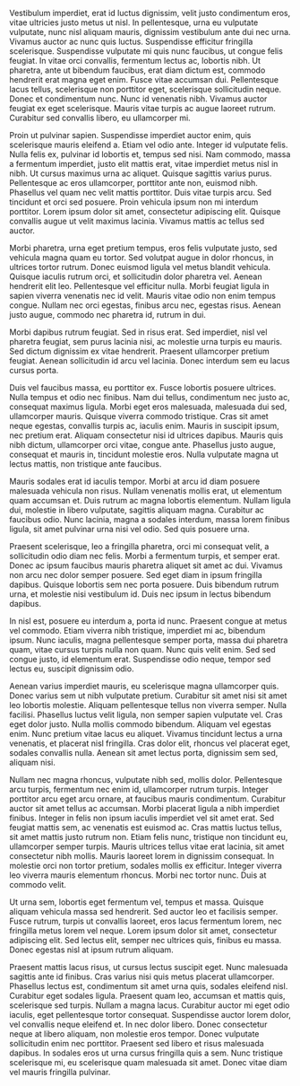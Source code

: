 Vestibulum imperdiet, erat id luctus dignissim, velit justo condimentum eros, vitae ultricies justo metus ut nisl. In pellentesque, urna eu vulputate vulputate, nunc nisl aliquam mauris, dignissim vestibulum ante dui nec urna. Vivamus auctor ac nunc quis luctus. Suspendisse efficitur fringilla scelerisque. Suspendisse vulputate mi quis nunc faucibus, ut congue felis feugiat. In vitae orci convallis, fermentum lectus ac, lobortis nibh. Ut pharetra, ante ut bibendum faucibus, erat diam dictum est, commodo hendrerit erat magna eget enim. Fusce vitae accumsan dui. Pellentesque lacus tellus, scelerisque non porttitor eget, scelerisque sollicitudin neque. Donec et condimentum nunc. Nunc id venenatis nibh. Vivamus auctor feugiat ex eget scelerisque. Mauris vitae turpis ac augue laoreet rutrum. Curabitur sed convallis libero, eu ullamcorper mi.

Proin ut pulvinar sapien. Suspendisse imperdiet auctor enim, quis scelerisque mauris eleifend a. Etiam vel odio ante. Integer id vulputate felis. Nulla felis ex, pulvinar id lobortis et, tempus sed nisi. Nam commodo, massa a fermentum imperdiet, justo elit mattis erat, vitae imperdiet metus nisl in nibh. Ut cursus maximus urna ac aliquet. Quisque sagittis varius purus. Pellentesque ac eros ullamcorper, porttitor ante non, euismod nibh. Phasellus vel quam nec velit mattis porttitor. Duis vitae turpis arcu. Sed tincidunt et orci sed posuere. Proin vehicula ipsum non mi interdum porttitor. Lorem ipsum dolor sit amet, consectetur adipiscing elit. Quisque convallis augue ut velit maximus lacinia. Vivamus mattis ac tellus sed auctor.

Morbi pharetra, urna eget pretium tempus, eros felis vulputate justo, sed vehicula magna quam eu tortor. Sed volutpat augue in dolor rhoncus, in ultrices tortor rutrum. Donec euismod ligula vel metus blandit vehicula. Quisque iaculis rutrum orci, et sollicitudin dolor pharetra vel. Aenean hendrerit elit leo. Pellentesque vel efficitur nulla. Morbi feugiat ligula in sapien viverra venenatis nec id velit. Mauris vitae odio non enim tempus congue. Nullam nec orci egestas, finibus arcu nec, egestas risus. Aenean justo augue, commodo nec pharetra id, rutrum in dui.

Morbi dapibus rutrum feugiat. Sed in risus erat. Sed imperdiet, nisl vel pharetra feugiat, sem purus lacinia nisi, ac molestie urna turpis eu mauris. Sed dictum dignissim ex vitae hendrerit. Praesent ullamcorper pretium feugiat. Aenean sollicitudin id arcu vel lacinia. Donec interdum sem eu lacus cursus porta.

Duis vel faucibus massa, eu porttitor ex. Fusce lobortis posuere ultrices. Nulla tempus et odio nec finibus. Nam dui tellus, condimentum nec justo ac, consequat maximus ligula. Morbi eget eros malesuada, malesuada dui sed, ullamcorper mauris. Quisque viverra commodo tristique. Cras sit amet neque egestas, convallis turpis ac, iaculis enim. Mauris in suscipit ipsum, nec pretium erat. Aliquam consectetur nisi id ultrices dapibus. Mauris quis nibh dictum, ullamcorper orci vitae, congue ante. Phasellus justo augue, consequat et mauris in, tincidunt molestie eros. Nulla vulputate magna ut lectus mattis, non tristique ante faucibus.

Mauris sodales erat id iaculis tempor. Morbi at arcu id diam posuere malesuada vehicula non risus. Nullam venenatis mollis erat, ut elementum quam accumsan et. Duis rutrum ac magna lobortis elementum. Nullam ligula dui, molestie in libero vulputate, sagittis aliquam magna. Curabitur ac faucibus odio. Nunc lacinia, magna a sodales interdum, massa lorem finibus ligula, sit amet pulvinar urna nisi vel odio. Sed quis posuere urna.

Praesent scelerisque, leo a fringilla pharetra, orci mi consequat velit, a sollicitudin odio diam nec felis. Morbi a fermentum turpis, et semper erat. Donec ac ipsum faucibus mauris pharetra aliquet sit amet ac dui. Vivamus non arcu nec dolor semper posuere. Sed eget diam in ipsum fringilla dapibus. Quisque lobortis sem nec porta posuere. Duis bibendum rutrum urna, et molestie nisi vestibulum id. Duis nec ipsum in lectus bibendum dapibus.

In nisl est, posuere eu interdum a, porta id nunc. Praesent congue at metus vel commodo. Etiam viverra nibh tristique, imperdiet mi ac, bibendum ipsum. Nunc iaculis, magna pellentesque semper porta, massa dui pharetra quam, vitae cursus turpis nulla non quam. Nunc quis velit enim. Sed sed congue justo, id elementum erat. Suspendisse odio neque, tempor sed lectus eu, suscipit dignissim odio.

Aenean varius imperdiet mauris, eu scelerisque magna ullamcorper quis. Donec varius sem ut nibh vulputate pretium. Curabitur sit amet nisi sit amet leo lobortis molestie. Aliquam pellentesque tellus non viverra semper. Nulla facilisi. Phasellus luctus velit ligula, non semper sapien vulputate vel. Cras eget dolor justo. Nulla mollis commodo bibendum. Aliquam vel egestas enim. Nunc pretium vitae lacus eu aliquet. Vivamus tincidunt lectus a urna venenatis, et placerat nisl fringilla. Cras dolor elit, rhoncus vel placerat eget, sodales convallis nulla. Aenean sit amet lectus porta, dignissim sem sed, aliquam nisi.

Nullam nec magna rhoncus, vulputate nibh sed, mollis dolor. Pellentesque arcu turpis, fermentum nec enim id, ullamcorper rutrum turpis. Integer porttitor arcu eget arcu ornare, at faucibus mauris condimentum. Curabitur auctor sit amet tellus ac accumsan. Morbi placerat ligula a nibh imperdiet finibus. Integer in felis non ipsum iaculis imperdiet vel sit amet erat. Sed feugiat mattis sem, ac venenatis est euismod ac. Cras mattis luctus tellus, sit amet mattis justo rutrum non. Etiam felis nunc, tristique non tincidunt eu, ullamcorper semper turpis. Mauris ultrices tellus vitae erat lacinia, sit amet consectetur nibh mollis. Mauris laoreet lorem in dignissim consequat. In molestie orci non tortor pretium, sodales mollis ex efficitur. Integer viverra leo viverra mauris elementum rhoncus. Morbi nec tortor nunc. Duis at commodo velit.

Ut urna sem, lobortis eget fermentum vel, tempus et massa. Quisque aliquam vehicula massa sed hendrerit. Sed auctor leo et facilisis semper. Fusce rutrum, turpis ut convallis laoreet, eros lacus fermentum lorem, nec fringilla metus lorem vel neque. Lorem ipsum dolor sit amet, consectetur adipiscing elit. Sed lectus elit, semper nec ultrices quis, finibus eu massa. Donec egestas nisl at ipsum rutrum aliquam.

Praesent mattis lacus risus, ut cursus lectus suscipit eget. Nunc malesuada sagittis ante id finibus. Cras varius nisi quis metus placerat ullamcorper. Phasellus lectus est, condimentum sit amet urna quis, sodales eleifend nisl. Curabitur eget sodales ligula. Praesent quam leo, accumsan et mattis quis, scelerisque sed turpis. Nullam a magna lacus. Curabitur auctor mi eget odio iaculis, eget pellentesque tortor consequat. Suspendisse auctor lorem dolor, vel convallis neque eleifend et. In nec dolor libero. Donec consectetur neque at libero aliquam, non molestie eros tempor. Donec vulputate sollicitudin enim nec porttitor. Praesent sed libero et risus malesuada dapibus. In sodales eros ut urna cursus fringilla quis a sem. Nunc tristique scelerisque mi, eu scelerisque quam malesuada sit amet. Donec vitae diam vel mauris fringilla pulvinar.